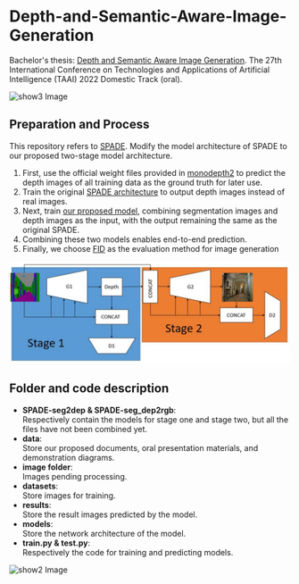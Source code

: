 # Depth-and-Semantic-Aware-Image-Generation
Bachelor's thesis: [Depth and Semantic Aware Image Generation](https://taai2022.github.io/dprogram.html). The 27th International Conference on Technologies and Applications of Artificial Intelligence (TAAI) 2022 Domestic Track (oral).

![show3 Image](data/show3.png)

## Preparation and Process

This repository refers to [SPADE](https://github.com/NVlabs/SPADE).
Modify the model architecture of SPADE to our proposed two-stage model architecture.
1. First, use the official weight files provided in [monodepth2](https://github.com/nianticlabs/monodepth2) to predict the depth images of all training data as the ground truth for later use.
2. Train the original [SPADE architecture](https://github.com/NVlabs/SPADE) to output depth images instead of real images.
3. Next, train [our proposed model](https://github.com/Depth-Semantic-Aware-Image-Generation/Depth-and-Semantic-Aware-Image-Generation?tab=readme-ov-file), combining segmentation images and depth images as the input, with the output remaining the same as the original SPADE.
4. Combining these two models enables end-to-end prediction.
5. Finally, we choose [FID](https://github.com/mseitzer/pytorch-fid) as the evaluation method for image generation

![show1 Image](data/show1.png)

## Folder and code description

- **SPADE-seg2dep & SPADE-seg_dep2rgb**:  
  Respectively contain the models for stage one and stage two, but all the files have not been combined yet.
- **data**:  
  Store our proposed documents, oral presentation materials, and demonstration diagrams.
- **image folder**:  
  Images pending processing.
- **datasets**:  
  Store images for training.  
- **results**:  
  Store the result images predicted by the model.
- **models**:  
  Store the network architecture of the model.
- **train.py & test.py**:  
  Respectively the code for training and predicting models.  
  
![show2 Image](data/show2.png)
